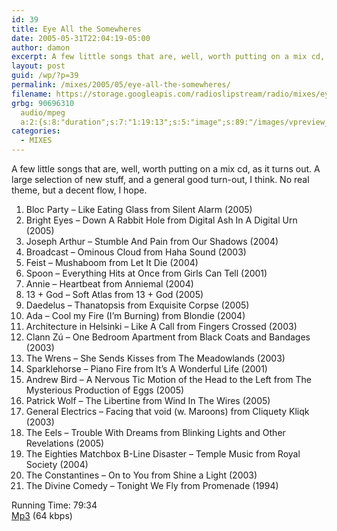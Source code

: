 ```yaml
---
id: 39
title: Eye All the Somewheres
date: 2005-05-31T22:04:19-05:00
author: damon
excerpt: A few little songs that are, well, worth putting on a mix cd, as it turns out. A large selection of new stuff, and a general good turn-out, I think. No real theme, but a decent flow, I hope.
layout: post
guid: /wp/?p=39
permalink: /mixes/2005/05/eye-all-the-somewheres/
filename: https://storage.googleapis.com/radioslipstream/radio/mixes/eye_all_the_somewheres.mp3
grbg: 90696310
  audio/mpeg
  a:2:{s:8:"duration";s:7:"1:19:13";s:5:"image";s:89:"/images/vpreview_center.png";}
categories:
  - MIXES
---
```


A few little songs that are, well, worth putting on a mix cd, as it turns out. A large selection of new stuff, and a general good turn-out, I think. No real theme, but a decent flow, I hope.

1. Bloc Party – Like Eating Glass from Silent Alarm (2005)
2. Bright Eyes – Down A Rabbit Hole from Digital Ash In A Digital Urn (2005)
3. Joseph Arthur – Stumble And Pain from Our Shadows (2004)
4. Broadcast – Ominous Cloud from Haha Sound (2003)
5. Feist – Mushaboom from Let It Die (2004)
6. Spoon – Everything Hits at Once from Girls Can Tell (2001)
7. Annie – Heartbeat from Anniemal (2004)
8. 13 + God – Soft Atlas from 13 + God (2005)
9. Daedelus – Thanatopsis from Exquisite Corpse (2005)
10. Ada – Cool my Fire (I’m Burning) from Blondie (2004)
11. Architecture in Helsinki – Like A Call from Fingers Crossed (2003)
12. Clann Zú – One Bedroom Apartment from Black Coats and Bandages (2003)
13. The Wrens – She Sends Kisses from The Meadowlands (2003)
14. Sparklehorse – Piano Fire from It’s A Wonderful Life (2001)
15. Andrew Bird – A Nervous Tic Motion of the Head to the Left from The Mysterious Production of Eggs (2005)
16. Patrick Wolf – The Libertine from Wind In The Wires (2005)
17. General Electrics – Facing that void (w. Maroons) from Cliquety Kliqk (2003)
18. The Eels – Trouble With Dreams from Blinking Lights and Other Revelations (2005)
19. The Eighties Matchbox B-Line Disaster – Temple Music from Royal Society (2004)
20. The Constantines – On to You from Shine a Light (2003)
21. The Divine Comedy – Tonight We Fly from Promenade (1994)

Running Time: 79:34  
[Mp3](/songs/eyeallthesomewheres.mp3) (64 kbps)
